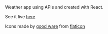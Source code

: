 Weather app using APIs and created with React.

See it live [here](link)

Icons made by [good ware](https://www.flaticon.com/authors/good-ware) from [flaticon](www.flaticon.com)
